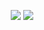 <p align="center">
  <img src ="https://github-readme-stats.vercel.app/api?username=jcbcn&show_icons=true&count_private=true&theme=nord&hide_border=true&hide=issues,contribs&include_all_commits=true&bg_color=00000000">
  <img src ="https://github-readme-stats.vercel.app/api/top-langs/?username=jcbcn&layout=compact&hide_border=true&theme=nord&bg_color=00000000&langs_count=10&hide=jupyter%20notebook,tex,css,php">
</p>
